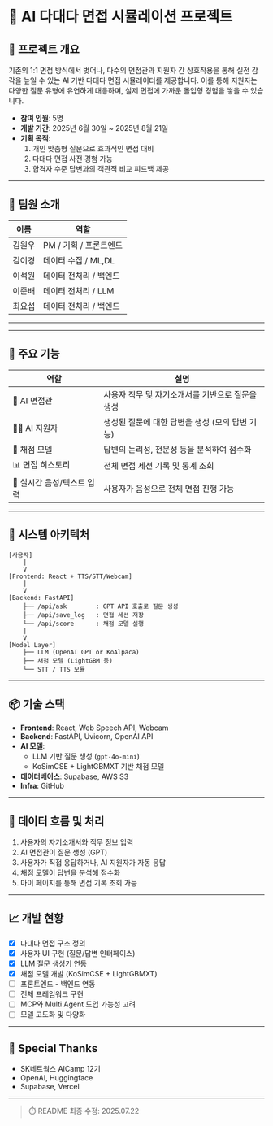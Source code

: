 # 🤖 AI 다대다 면접 시뮬레이션 프로젝트

## 📌 프로젝트 개요

기존의 1:1 면접 방식에서 벗어나, 다수의 면접관과 지원자 간 상호작용을 통해 실전 감각을 높일 수 있는 AI 기반 다대다 면접 시뮬레이터를 제공합니다. 이를 통해 지원자는 다양한 질문 유형에 유연하게 대응하며, 실제 면접에 가까운 몰입형 경험을 쌓을 수 있습니다.

- **참여 인원**: 5명  
- **개발 기간**: 2025년 6월 30일 ~ 2025년 8월 21일
- **기획 목적**:  
  1. 개인 맞춤형 질문으로 효과적인 면접 대비
  2. 다대다 면접 사전 경험 가능
  3. 합격자 수준 답변과의 객관적 비교 피드백 제공

---

## 🙋 팀원 소개

| 이름 | 역할 |
|------|------|
| 김원우 | PM / 기획 / 프론트엔드 | 
| 김이경 | 데이터 수집 / ML,DL |
| 이석원 | 데이터 전처리 / 백엔드 |
| 이준배 | 데이터 전처리 / LLM | 
| 최요섭 | 데이터 전처리 / 백엔드 | 

---
---

## 🧠 주요 기능

| 역할 | 설명 |
|------|------|
| 🎤 AI 면접관 | 사용자 직무 및 자기소개서를 기반으로 질문을 생성 |
| 🧑‍💼 AI 지원자 | 생성된 질문에 대한 답변을 생성 (모의 답변 기능) |
| 🧾 채점 모델 | 답변의 논리성, 전문성 등을 분석하여 점수화 |
| 📊 면접 히스토리 | 전체 면접 세션 기록 및 통계 조회 |
| 💬 실시간 음성/텍스트 입력 | 사용자가 음성으로 전체 면접 진행 가능 |

---

## 🧱 시스템 아키텍처

```
[사용자]
    |
    V
[Frontend: React + TTS/STT/Webcam] 
    |
    V
[Backend: FastAPI]
    ├── /api/ask        : GPT API 호출로 질문 생성
    ├── /api/save_log   : 면접 세션 저장
    └── /api/score      : 채점 모델 실행
    |
    V
[Model Layer]
    ├── LLM (OpenAI GPT or KoAlpaca)
    ├── 채점 모델 (LightGBM 등)
    └── STT / TTS 모듈
```

---

## 📦 기술 스택

- **Frontend**: React, Web Speech API, Webcam  
- **Backend**: FastAPI, Uvicorn, OpenAI API  
- **AI 모델**:  
  - LLM 기반 질문 생성 (`gpt-4o-mini`)  
  - KoSimCSE + LightGBMXT 기반 채점 모델  
- **데이터베이스**: Supabase, AWS S3 
- **Infra**: GitHub

---

## 🧪 데이터 흐름 및 처리

1. 사용자의 자기소개서와 직무 정보 입력  
2. AI 면접관이 질문 생성 (GPT)  
3. 사용자가 직접 응답하거나, AI 지원자가 자동 응답  
4. 채점 모델이 답변을 분석해 점수화  
5. 마이 페이지를 통해 면접 기록 조회 가능  

---

## 📈 개발 현황

- [x] 다대다 면접 구조 정의  
- [x] 사용자 UI 구현 (질문/답변 인터페이스)  
- [x] LLM 질문 생성기 연동  
- [x] 채점 모델 개발 (KoSimCSE + LightGBMXT)  
- [ ] 프론트엔드 - 백엔드 연동  
- [ ] 전체 프레임워크 구현
- [ ] MCP와 Multi Agent 도입 가능성 고려
- [ ] 모델 고도화 및 다양화

---

## 🙏 Special Thanks

- SK네트웍스 AICamp 12기  
- OpenAI, Huggingface  
- Supabase, Vercel  

---

> ⏱️ README 최종 수정: 2025.07.22  
